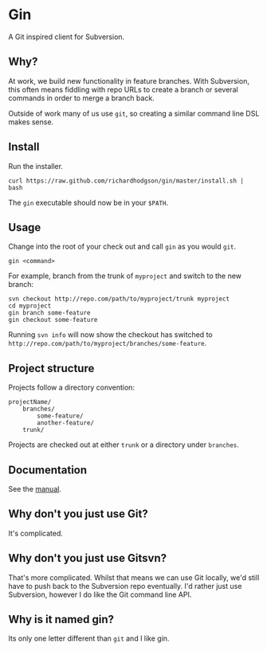 # Gin

A Git inspired client for Subversion.

## Why?

At work, we build new functionality in feature branches. With Subversion, this often means fiddling with repo URLs to create a branch or several commands in order to merge a branch back.

Outside of work many of us use `git`, so creating a similar command line DSL makes sense.

## Install

Run the installer.

    curl https://raw.github.com/richardhodgson/gin/master/install.sh | bash

The `gin` executable should now be in your `$PATH`.

## Usage

Change into the root of your check out and call `gin` as you would `git`.

    gin <command>

For example, branch from the trunk of `myproject` and switch to the new branch:

    svn checkout http://repo.com/path/to/myproject/trunk myproject
    cd myproject
    gin branch some-feature
    gin checkout some-feature

Running `svn info` will now show the checkout has switched to `http://repo.com/path/to/myproject/branches/some-feature`.

## Project structure

Projects follow a directory convention:

    projectName/
        branches/
            some-feature/
            another-feature/
        trunk/

Projects are checked out at either `trunk` or a directory under `branches`.

## Documentation

See the [manual](https://github.com/richardhodgson/gin/blob/master/MANUAL.md).

## Why don't you just use Git?

It's complicated.

## Why don't you just use Gitsvn?

That's more complicated. Whilst that means we can use Git locally, we'd still have to push back to the Subversion repo eventually. I'd rather just use Subversion, however I do like the Git command line API.

## Why is it named gin?

Its only one letter different than `git` and I like gin.



